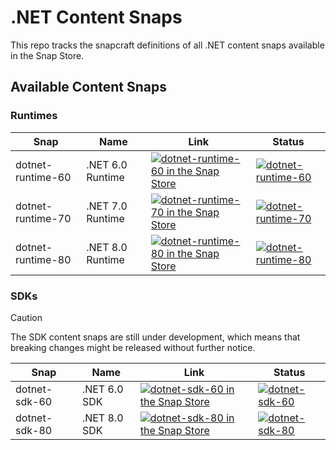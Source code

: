 # .NET Content Snaps

This repo tracks the snapcraft definitions of all .NET content snaps available in the Snap Store.

## Available Content Snaps

### Runtimes

|        Snap       |       Name       |                                    Link                                  | Status |
| ----------------- | ---------------- | ------------------------------------------------------------------------ | ------ |
| dotnet-runtime-60 | .NET 6.0 Runtime | [![dotnet-runtime-60 in the Snap Store](https://snapcraft.io/dotnet-runtime-60/badge.svg)](https://snapcraft.io/dotnet-runtime-60) | [![dotnet-runtime-60](https://github.com/canonical/dotnet-content-snaps/actions/workflows/dotnet-runtime-60.yaml/badge.svg)](https://github.com/canonical/dotnet-content-snaps/actions/workflows/dotnet-runtime-60.yaml) |
| dotnet-runtime-70 | .NET 7.0 Runtime | [![dotnet-runtime-70 in the Snap Store](https://snapcraft.io/dotnet-runtime-70/badge.svg)](https://snapcraft.io/dotnet-runtime-60) | [![dotnet-runtime-70](https://github.com/canonical/dotnet-content-snaps/actions/workflows/dotnet-runtime-70.yaml/badge.svg)](https://github.com/canonical/dotnet-content-snaps/actions/workflows/dotnet-runtime-70.yaml) |
| dotnet-runtime-80 | .NET 8.0 Runtime | [![dotnet-runtime-80 in the Snap Store](https://snapcraft.io/dotnet-runtime-80/badge.svg)](https://snapcraft.io/dotnet-runtime-60) | [![dotnet-runtime-80](https://github.com/canonical/dotnet-content-snaps/actions/workflows/dotnet-runtime-80.yaml/badge.svg)](https://github.com/canonical/dotnet-content-snaps/actions/workflows/dotnet-runtime-80.yaml) |

### SDKs

> [!CAUTION]
> The SDK content snaps are still under development, which means that breaking changes might be released without further notice.

|        Snap       |       Name       |                                Link                              | Status |
| ----------------- | ---------------- | ---------------------------------------------------------------- | ------ |
| dotnet-sdk-60     | .NET 6.0 SDK     | [![dotnet-sdk-60 in the Snap Store](https://snapcraft.io/dotnet-sdk-60/badge.svg)](https://snapcraft.io/dotnet-runtime-60) | [![dotnet-sdk-60](https://github.com/canonical/dotnet-content-snaps/actions/workflows/dotnet-sdk-60.yaml/badge.svg)](https://github.com/canonical/dotnet-content-snaps/actions/workflows/dotnet-sdk-60.yaml) |
| dotnet-sdk-80     | .NET 8.0 SDK     | [![dotnet-sdk-80 in the Snap Store](https://snapcraft.io/dotnet-sdk-80/badge.svg)](https://snapcraft.io/dotnet-runtime-60) | [![dotnet-sdk-80](https://github.com/canonical/dotnet-content-snaps/actions/workflows/dotnet-sdk-80.yaml/badge.svg)](https://github.com/canonical/dotnet-content-snaps/actions/workflows/dotnet-sdk-80.yaml) |
